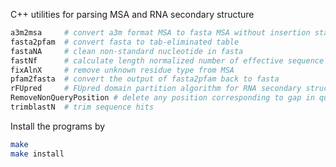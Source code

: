 C++ utilities for parsing MSA and RNA secondary structure
```bash
a3m2msa     # convert a3m format MSA to fasta MSA without insertion states
fasta2pfam  # convert fasta to tab-eliminated table
fastaNA     # clean non-standard nucleotide in fasta
fastNf      # calculate length normalized number of effective sequence (Nf)
fixAlnX     # remove unknown residue type from MSA
pfam2fasta  # convert the output of fasta2pfam back to fasta
rFUpred     # FUpred domain partition algorithm for RNA secondary structure
RemoveNonQueryPosition # delete any position corresponding to gap in query
trimblastN  # trim sequence hits
```

Install the programs by
```bash
make
make install
```
